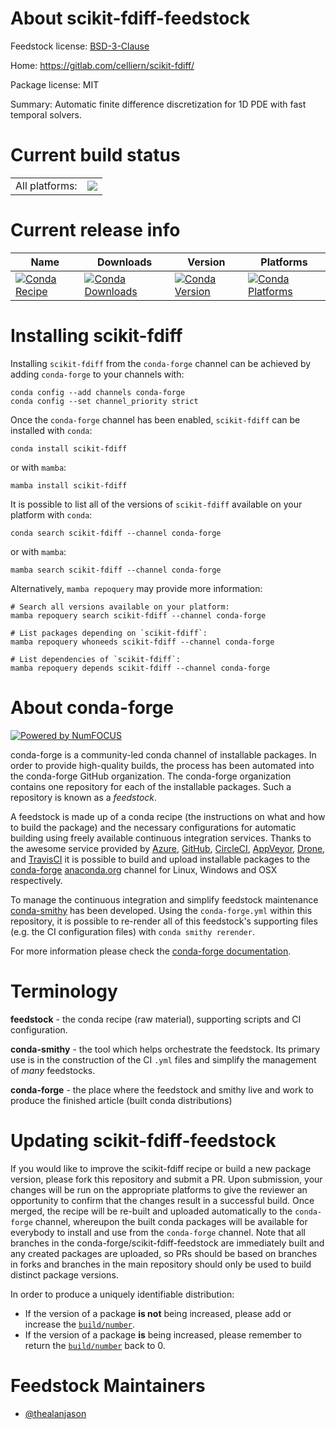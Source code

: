 About scikit-fdiff-feedstock
============================

Feedstock license: [BSD-3-Clause](https://github.com/conda-forge/scikit-fdiff-feedstock/blob/main/LICENSE.txt)

Home: https://gitlab.com/celliern/scikit-fdiff/

Package license: MIT

Summary: Automatic finite difference discretization for 1D PDE with fast temporal solvers.

Current build status
====================


<table><tr><td>All platforms:</td>
    <td>
      <a href="https://dev.azure.com/conda-forge/feedstock-builds/_build/latest?definitionId=22273&branchName=main">
        <img src="https://dev.azure.com/conda-forge/feedstock-builds/_apis/build/status/scikit-fdiff-feedstock?branchName=main">
      </a>
    </td>
  </tr>
</table>

Current release info
====================

| Name | Downloads | Version | Platforms |
| --- | --- | --- | --- |
| [![Conda Recipe](https://img.shields.io/badge/recipe-scikit--fdiff-green.svg)](https://anaconda.org/conda-forge/scikit-fdiff) | [![Conda Downloads](https://img.shields.io/conda/dn/conda-forge/scikit-fdiff.svg)](https://anaconda.org/conda-forge/scikit-fdiff) | [![Conda Version](https://img.shields.io/conda/vn/conda-forge/scikit-fdiff.svg)](https://anaconda.org/conda-forge/scikit-fdiff) | [![Conda Platforms](https://img.shields.io/conda/pn/conda-forge/scikit-fdiff.svg)](https://anaconda.org/conda-forge/scikit-fdiff) |

Installing scikit-fdiff
=======================

Installing `scikit-fdiff` from the `conda-forge` channel can be achieved by adding `conda-forge` to your channels with:

```
conda config --add channels conda-forge
conda config --set channel_priority strict
```

Once the `conda-forge` channel has been enabled, `scikit-fdiff` can be installed with `conda`:

```
conda install scikit-fdiff
```

or with `mamba`:

```
mamba install scikit-fdiff
```

It is possible to list all of the versions of `scikit-fdiff` available on your platform with `conda`:

```
conda search scikit-fdiff --channel conda-forge
```

or with `mamba`:

```
mamba search scikit-fdiff --channel conda-forge
```

Alternatively, `mamba repoquery` may provide more information:

```
# Search all versions available on your platform:
mamba repoquery search scikit-fdiff --channel conda-forge

# List packages depending on `scikit-fdiff`:
mamba repoquery whoneeds scikit-fdiff --channel conda-forge

# List dependencies of `scikit-fdiff`:
mamba repoquery depends scikit-fdiff --channel conda-forge
```


About conda-forge
=================

[![Powered by
NumFOCUS](https://img.shields.io/badge/powered%20by-NumFOCUS-orange.svg?style=flat&colorA=E1523D&colorB=007D8A)](https://numfocus.org)

conda-forge is a community-led conda channel of installable packages.
In order to provide high-quality builds, the process has been automated into the
conda-forge GitHub organization. The conda-forge organization contains one repository
for each of the installable packages. Such a repository is known as a *feedstock*.

A feedstock is made up of a conda recipe (the instructions on what and how to build
the package) and the necessary configurations for automatic building using freely
available continuous integration services. Thanks to the awesome service provided by
[Azure](https://azure.microsoft.com/en-us/services/devops/), [GitHub](https://github.com/),
[CircleCI](https://circleci.com/), [AppVeyor](https://www.appveyor.com/),
[Drone](https://cloud.drone.io/welcome), and [TravisCI](https://travis-ci.com/)
it is possible to build and upload installable packages to the
[conda-forge](https://anaconda.org/conda-forge) [anaconda.org](https://anaconda.org/)
channel for Linux, Windows and OSX respectively.

To manage the continuous integration and simplify feedstock maintenance
[conda-smithy](https://github.com/conda-forge/conda-smithy) has been developed.
Using the ``conda-forge.yml`` within this repository, it is possible to re-render all of
this feedstock's supporting files (e.g. the CI configuration files) with ``conda smithy rerender``.

For more information please check the [conda-forge documentation](https://conda-forge.org/docs/).

Terminology
===========

**feedstock** - the conda recipe (raw material), supporting scripts and CI configuration.

**conda-smithy** - the tool which helps orchestrate the feedstock.
                   Its primary use is in the construction of the CI ``.yml`` files
                   and simplify the management of *many* feedstocks.

**conda-forge** - the place where the feedstock and smithy live and work to
                  produce the finished article (built conda distributions)


Updating scikit-fdiff-feedstock
===============================

If you would like to improve the scikit-fdiff recipe or build a new
package version, please fork this repository and submit a PR. Upon submission,
your changes will be run on the appropriate platforms to give the reviewer an
opportunity to confirm that the changes result in a successful build. Once
merged, the recipe will be re-built and uploaded automatically to the
`conda-forge` channel, whereupon the built conda packages will be available for
everybody to install and use from the `conda-forge` channel.
Note that all branches in the conda-forge/scikit-fdiff-feedstock are
immediately built and any created packages are uploaded, so PRs should be based
on branches in forks and branches in the main repository should only be used to
build distinct package versions.

In order to produce a uniquely identifiable distribution:
 * If the version of a package **is not** being increased, please add or increase
   the [``build/number``](https://docs.conda.io/projects/conda-build/en/latest/resources/define-metadata.html#build-number-and-string).
 * If the version of a package **is** being increased, please remember to return
   the [``build/number``](https://docs.conda.io/projects/conda-build/en/latest/resources/define-metadata.html#build-number-and-string)
   back to 0.

Feedstock Maintainers
=====================

* [@thealanjason](https://github.com/thealanjason/)

